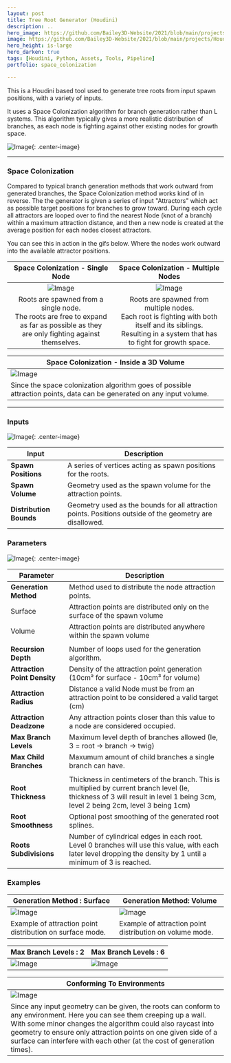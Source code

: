 ```yaml
---
layout: post
title: Tree Root Generator (Houdini)
description: ..
hero_image: https://github.com/Bailey3D-Website/2021/blob/main/projects/Houdini%20Roots/thumb.gif?raw=true
image: https://github.com/Bailey3D-Website/2021/blob/main/projects/Houdini%20Roots/thumb.gif?raw=true
hero_height: is-large
hero_darken: true
tags: [Houdini, Python, Assets, Tools, Pipeline]
portfolio: space_colonization

---
```


This is a Houdini based tool used to generate tree roots from input spawn positions, with a variety of inputs.

It uses a Space Colonization algorithm for branch generation rather than L systems. This algorithm typically gives a more realistic distribution of branches, 
as each node is fighting against other existing nodes for growth space.

![Image](https://github.com/Bailey3D-Website/2021/blob/main/projects/Houdini%20Roots/thumb.gif?raw=true){: .center-image}

---

### Space Colonization<br>

Compared to typical branch generation methods that work outward from generated branches, the Space Colonization method works kind of in reverse.
The the generator is given a series of input "Attractors" which act as possible target positions for branches to grow toward. During each cycle all attractors are looped over to find the nearest Node (knot of a branch) within a maximum attraction distance, and then a new node is created at the average position for each nodes closest attractors.

You can see this in action in the gifs below. Where the nodes work outward into the available attractor positions.

|<b>Space Colonization - Single Node</b>|<b>Space Colonization - Multiple Nodes</b>|
| :---: | :---: |
|![Image](https://github.com/Bailey3D-Website/2021/blob/main/projects/Houdini%20Roots/space_colonisation_single.gif?raw=true)|![Image](https://github.com/Bailey3D-Website/2021/blob/main/projects/Houdini%20Roots/space_colonisation_multi.gif?raw=true)|
| Roots are spawned from a single node.<br> The roots are free to expand as far as possible as they<br>are only fighting against themselves. | Roots are spawned from multiple nodes.<br> Each root is fighting with both itself and its siblings.<br> Resulting in a system that has to fight for growth space. |

|<b>Space Colonization - Inside a 3D Volume</b>|
|---|
|![Image](https://github.com/Bailey3D-Website/2021/blob/main/projects/Houdini%20Roots/space_colonization_volume.gif?raw=true)|
|Since the space colonization algorithm goes of possible attraction points, data can be generated on any input volume.|

---

### Inputs

![Image](https://github.com/Bailey3D-Website/2021/blob/main/projects/Houdini%20Roots/inputs.jpg?raw=true){: .center-image}

| Input | Description |
|---|---|
| <b>Spawn Positions</b> | A series of vertices acting as spawn positions for the roots. |
| <b>Spawn Volume</b> | Geometry used as the spawn volume for the attraction points. |
| <b>Distribution Bounds</b> | Geometry used as the bounds for all attraction points. Positions outside of the geometry are disallowed. |

### Parameters

![Image](https://github.com/Bailey3D-Website/2021/blob/main/projects/Houdini%20Roots/properties.jpg?raw=true){: .center-image}

| Parameter | Description |
| --- | --- |
| <b>Generation Method</b> | Method used to distribute the node attraction points. |
|     Surface | Attraction points are distributed only on the surface of the spawn volume |
|     Volume | Attraction points are distributed anywhere within the spawn volume |
|||
| <b>Recursion Depth</b>| Number of loops used for the generation algorithm. |
| <b>Attraction Point Density</b> | Density of the attraction point generation (10cm² for surface - 10cm³ for volume) |
| <b>Attraction Radius</b> | Distance a valid Node must be from an attraction point to be considered a valid target (cm) |
| <b>Attraction Deadzone</b> | Any attraction points closer than this value to a node are considered occupied. |
| <b>Max Branch Levels</b> | Maximum level depth of branches allowed (Ie, 3 = root -> branch -> twig) |
| <b>Max Child Branches</b> | Maxumum amount of child branches a single branch can have. |
|||
| <b>Root Thickness</b> | Thickness in centimeters of the branch. This is multiplied by current branch level (Ie, thickness of 3 will result in level 1 being 3cm, level 2 being 2cm, level 3 being 1cm) |
| <b>Root Smoothness</b> | Optional post smoothing of the generated root splines. |
| <b>Roots Subdivisions</b> | Number of cylindrical edges in each root. Level 0 branches will use this value, with each later level dropping the density by 1 until a minimum of 3 is reached. |


### Examples

| <b>Generation Method : Surface</b> | Generation Method: Volume |
|---|---|
| ![Image](https://github.com/Bailey3D-Website/2021/blob/main/projects/Houdini%20Roots/surface.jpg?raw=true) | ![Image](https://github.com/Bailey3D-Website/2021/blob/main/projects/Houdini%20Roots/volume.jpg?raw=true) |
| Example of attraction point distribution on surface mode. | Example of attraction point distribution on volume mode. |


| <b>Max Branch Levels : 2</b> | <b>Max Branch Levels : 6</b> |
|---|---|
| ![Image](https://github.com/Bailey3D-Website/2021/blob/main/projects/Houdini%20Roots/2_levels.jpg?raw=true) | ![Image](https://github.com/Bailey3D-Website/2021/blob/main/projects/Houdini%20Roots/6_levels.jpg?raw=true) |

| <b>Conforming To Environments</b> |
|---|
|![Image](https://github.com/Bailey3D-Website/2021/blob/main/projects/Houdini%20Roots/wall_example.gif?raw=true)|
|Since any input geometry can be given, the roots can conform to any environment. Here you can see them creeping up a wall.<br>With some minor changes the algorithm could also raycast into geometry to ensure only attraction points on one given side of a surface can interfere with each other (at the cost of generation times).|